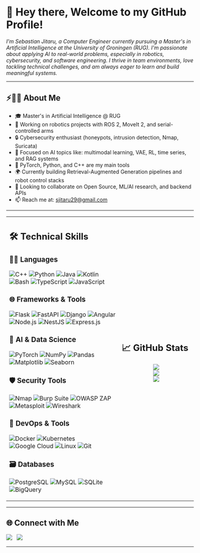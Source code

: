 # 👋 Hey there, Welcome to my GitHub Profile!

<p><i>
I'm Sebastian Jitaru, a Computer Engineer currently pursuing a Master's in Artificial Intelligence at the University of Groningen (RUG). I'm passionate about applying AI to real-world problems, especially in robotics, cybersecurity, and software engineering. I thrive in team environments, love tackling technical challenges, and am always eager to learn and build meaningful systems.
</i></p>

---

## ⚡🙋‍♂️ About Me

- 🎓 Master's in Artificial Intelligence @ RUG  
- 🤖 Working on robotics projects with ROS 2, MoveIt 2, and serial-controlled arms  
- 🔒 Cybersecurity enthusiast (honeypots, intrusion detection, Nmap, Suricata)  
- 🔬 Focused on AI topics like: multimodal learning, VAE, RL, time series, and RAG systems  
- 🧠 PyTorch, Python, and C++ are my main tools  
- 🌍 Currently building Retrieval-Augmented Generation pipelines and robot control stacks  
- 🤝 Looking to collaborate on Open Source, ML/AI research, and backend APIs  
- 📫 Reach me at: sjitaru29@gmail.com

---

<table width="100%">
<tr>
<td width="60%">

## 🛠️ Technical Skills

### 🧑‍💻 Languages
![C++](https://img.shields.io/badge/-C++-05122A?style=flat&logo=C%2B%2B&logoColor=00599C)
![Python](https://img.shields.io/badge/-Python-05122A?style=flat&logo=python)
![Java](https://img.shields.io/badge/Java-%23150458.svg?style=flat&logo=java&logoColor=orange)
![Kotlin](https://img.shields.io/badge/Kotlin-7F52FF?&style=flat&logo=kotlin&logoColor=white)
![Bash](https://img.shields.io/badge/Bash-121011?style=flat&logo=gnu-bash&logoColor=white)
![TypeScript](https://img.shields.io/badge/TypeScript-007ACC?style=flat&logo=typescript&logoColor=white)
![JavaScript](https://img.shields.io/badge/JavaScript-F7DF1E?style=flat&logo=javascript&logoColor=black)

### 🌐 Frameworks & Tools
![Flask](https://img.shields.io/badge/Flask-000000?style=flat&logo=flask&logoColor=white)
![FastAPI](https://img.shields.io/badge/FastAPI-109989?style=flat&logo=FASTAPI&logoColor=white)
![Django](https://img.shields.io/badge/Django-092E20?style=flat&logo=django&logoColor=white)
![Angular](https://img.shields.io/badge/Angular-0F0F11?style=flat&logo=angular&logoColor=white)
![Node.js](https://img.shields.io/badge/Node.js-339933?style=flat&logo=nodedotjs&logoColor=white)
![NestJS](https://img.shields.io/badge/NestJS-E0234E?style=flat&logo=nestjs&logoColor=white)
![Express.js](https://img.shields.io/badge/Express.js-%23404d59.svg?style=flat&logo=express&logoColor=%2361DAFB)

### 🧠 AI & Data Science
![PyTorch](https://img.shields.io/badge/PyTorch-EE4C2C?style=flat&logo=pytorch&logoColor=white)
![NumPy](https://img.shields.io/badge/NumPy-013243?style=flat&logo=numpy&logoColor=white)
![Pandas](https://img.shields.io/badge/Pandas-150458?style=flat&logo=pandas&logoColor=white)
![Matplotlib](https://img.shields.io/badge/Matplotlib-11557C?style=flat&logo=matplotlib&logoColor=white)
![Seaborn](https://img.shields.io/badge/Seaborn-3776AB?style=flat&logo=python&logoColor=white)

### 🛡️ Security Tools
![Nmap](https://img.shields.io/badge/Nmap-007C8F?style=flat&logo=nmap&logoColor=white)
![Burp Suite](https://img.shields.io/badge/Burp%20Suite-FF5C00?style=flat&logo=burp-suite&logoColor=white)
![OWASP ZAP](https://img.shields.io/badge/OWASP%20ZAP-000000?style=flat&logo=owasp&logoColor=white)
![Metasploit](https://img.shields.io/badge/Metasploit-236C9E?style=flat&logo=metasploit&logoColor=white)
![Wireshark](https://img.shields.io/badge/Wireshark-1679A7?style=flat&logo=wireshark&logoColor=white)

### 🧰 DevOps & Tools
![Docker](https://img.shields.io/badge/Docker-2CA5E0?style=flat&logo=docker&logoColor=white)
![Kubernetes](https://img.shields.io/badge/Kubernetes-326CE5?style=flat&logo=kubernetes&logoColor=white)
![Google Cloud](https://img.shields.io/badge/GCP-4285F4?style=flat&logo=googlecloud&logoColor=white)
![Linux](https://img.shields.io/badge/Linux-05122A?style=flat&logo=linux&logoColor=white)
![Git](https://img.shields.io/badge/Git-F05032?style=flat&logo=git&logoColor=white)

### 🗃️ Databases
![PostgreSQL](https://img.shields.io/badge/PostgreSQL-316192?style=flat&logo=postgresql&logoColor=white)
![MySQL](https://img.shields.io/badge/MySQL-4479A1?style=flat&logo=mysql&logoColor=white)
![SQLite](https://img.shields.io/badge/SQLite-003B57?style=flat&logo=sqlite&logoColor=white)
![BigQuery](https://img.shields.io/badge/BigQuery-4285F4?style=flat&logo=googlecloud&logoColor=white)

</td>
<td width="40%">

## 📈 GitHub Stats

<p align="center">
  <img src="https://github-readme-stats.vercel.app/api?username=SebastianJitaru29&theme=algolia&show_icons=true&bg_color=transparent&title_color=navy&text_color=black" />
  <br/>
  <img src="https://github-readme-streak-stats.herokuapp.com?user=SebastianJitaru29&theme=dark&date_format=M%20j%5B%2C%20Y%5D"/>
  <br/>
  <img src="https://github-profile-summary-cards.vercel.app/api/cards/profile-details?username=SebastianJitaru29&theme=github_dark"/>
</p>

</td>
</tr>
</table>

---

## 🌐 Connect with Me

<p>
  <a href="https://www.linkedin.com/in/sebastian-jitaru-8021b6239/"><img src="https://img.shields.io/badge/LinkedIn-%230077B5.svg?style=flat&logo=linkedin&logoColor=white" /></a>&nbsp;&nbsp;
  <a href="mailto:sjitaru29@gmail.com"><img src="https://img.shields.io/badge/Gmail-D14836?style=flat&logo=gmail&logoColor=white" /></a>
</p>

---
